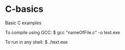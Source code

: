 # C-basics
Basic C examples

To compile using GCC:
$ gcc "nameOfFile.c" -o test.exe


To run in any shell:
$ ./text.exe
